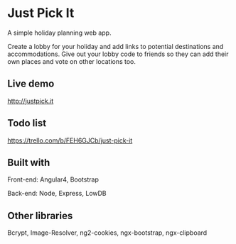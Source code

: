 # Just Pick It
A simple holiday planning web app.

Create a lobby for your holiday and add links to potential destinations and accommodations. Give out your lobby code to friends so they can add their own places and vote on other locations too.

## Live demo
http://justpick.it

## Todo list
https://trello.com/b/FEH6GJCb/just-pick-it

## Built with
Front-end: Angular4, Bootstrap

Back-end: Node, Express, LowDB

## Other libraries
Bcrypt, Image-Resolver, ng2-cookies, ngx-bootstrap, ngx-clipboard

